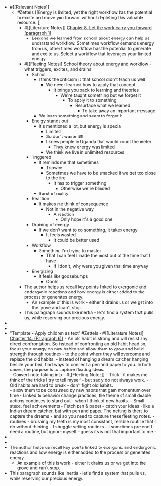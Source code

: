 - #[[Relevant Notes]]
    - #Zettels  [[Energy is limited, yet the right workflow has the potential to excite and move you forward without depleting this valuable resource. ]]
        - #[[Literature Notes]] [Chapter 8. Let the work carry you forward (paragraph 1)](((RK0T2uHBh)))
            - Lessons we learned from school about energy can help us understand workflow.  Sometimes workflow demands energy from us, other times workflow has the potential to generate and excite us.  Select a workflow that leverages your limited energy. 
        - #[[Fleeting Notes]] School theory about energy and workflow - what triggers, excites, and drains
            - School
                - I think the criticism is that school didn't teach us well
                    - We never learned how to apply that concept
                        - It brings you back to learning and theories
                            - We're taught something but we forget it
                                - To apply it to something
                                    - Resurface what we learned
                                        - To take away an important message
                - We learn something and seem to forget it
            - Energy stands out
                - It's mentioned a lot, but energy is special
                    - Limited
                    - So don't waste it!!!
                    - I knew people in Uganda that would count the meter
                        - They knew energy was limited
                    - We think we live in unlimited resources
            - Triggered
                - It reminds me that sometimes
                    - Tripwire
                    - Sometimes we have to be smacked if we get too close to the fire
                        - It has to trigger something
                            - Otherwise we're blinded
                - Burst of reality
            - Reaction
                - It makes me think of consequence
                    - Not in the negative way
                        - A reaction
                            - Only hope it's a good one
            - Draining of energy
                - If we don't want to do something, it takes energy
                    - It feels wasted
                        - It could be better used
            - Workflow
                - Something I'm trying to master
                    - That I can feel I made the most out of the time that I have
                        - If I don't, why were you given that time anyway
            - Energizing
                - It feels like goosebumps
                    - Oooh!
        - The author helps us recall key points linked to exergonic and endergonic reactions and how energy is either added to the process or generates energy.  
            - An example of this is work - either it drains us or we get into the grove and can't stop. 
        - This paragraph sounds like inertia - let's find a system that pulls us, while reserving our precious energy. 
- 
- 
- "Template - Apply children as text"
    #Zettels 
        - #[[Literature Notes]] [Chapter 14. (Paragraph 6))](((4hIM0I_l_)))
            - An old habit is strong and will resist any direct confrontation. So instead of confronting an old habit head on, focus your energy on new habits and allow them to grow and build strength through routines - to the point where they will overcome and replace the old habits. 
            - Instead of hanging a dream catcher hanging beside your bed, find ways to connect a pen and paper to you.  In both cases, the purpose is to capture floating ideas.  
            - Convert note-taking into 
        - #[[Fleeting Notes]] 
            - Trick
                - it makes me think of the tricks I try to tell myself - but sadly do not always work.
            - Old habits are hard to break
                - don't fight old habits.  
                    - allow them to be consumed by new habits that gain momentum over time
                        - Linked to behavior change practices, the theme of small doable actions continues to stand out - when I think of new habits. 
                            - Small steps, feel achievements
            - Fetch pen & paper
                - catch your ideas - like a Indian dream catcher, but with pen and paper.  The netting is there to capture the dreams - and so you need to capture these fleeting notes.
            - routines
                - brushing my teeth is my most consistant, reliable routine that I do without thinking
                    - I struggle setting routines
                        - I sometimes pretend I need a routine, but ignore myself - guess its is not that important to me
            - 
- 
- 
- The author helps us recall key points linked to exergonic and endergonic reactions and how energy is either added to the process or generates energy.  
    - An example of this is work - either it drains us or we get into the grove and can't stop. 
- This paragraph sounds like inertia - let's find a system that pulls us, while reserving our precious energy. 
